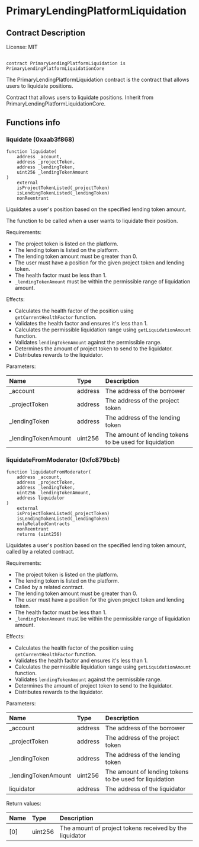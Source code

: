 # PrimaryLendingPlatformLiquidation

## Contract Description


License: MIT

## 

```solidity
contract PrimaryLendingPlatformLiquidation is PrimaryLendingPlatformLiquidationCore
```

The PrimaryLendingPlatformLiquidation contract is the contract that allows users to liquidate positions.

Contract that allows users to liquidate positions. Inherit from PrimaryLendingPlatformLiquidationCore.
## Functions info

### liquidate (0xaab3f868)

```solidity
function liquidate(
    address _account,
    address _projectToken,
    address _lendingToken,
    uint256 _lendingTokenAmount
)
    external
    isProjectTokenListed(_projectToken)
    isLendingTokenListed(_lendingToken)
    nonReentrant
```

Liquidates a user's position based on the specified lending token amount.

The function to be called when a user wants to liquidate their position.

Requirements:
- The project token is listed on the platform.
- The lending token is listed on the platform.
- The lending token amount must be greater than 0.
- The user must have a position for the given project token and lending token.
- The health factor must be less than 1.
- `_lendingTokenAmount` must be within the permissible range of liquidation amount.

Effects:
- Calculates the health factor of the position using `getCurrentHealthFactor` function.
- Validates the health factor and ensures it's less than 1.
- Calculates the permissible liquidation range using `getLiquidationAmount` function.
- Validates `lendingTokenAmount` against the permissible range.
- Determines the amount of project token to send to the liquidator.
- Distributes rewards to the liquidator.


Parameters:

| Name                | Type    | Description                                             |
| :------------------ | :------ | :------------------------------------------------------ |
| _account            | address | The address of the borrower                             |
| _projectToken       | address | The address of the project token                        |
| _lendingToken       | address | The address of the lending token                        |
| _lendingTokenAmount | uint256 | The amount of lending tokens to be used for liquidation |

### liquidateFromModerator (0xfc879bcb)

```solidity
function liquidateFromModerator(
    address _account,
    address _projectToken,
    address _lendingToken,
    uint256 _lendingTokenAmount,
    address liquidator
)
    external
    isProjectTokenListed(_projectToken)
    isLendingTokenListed(_lendingToken)
    onlyRelatedContracts
    nonReentrant
    returns (uint256)
```

Liquidates a user's position based on the specified lending token amount, called by a related contract.

Requirements:
- The project token is listed on the platform.
- The lending token is listed on the platform.
- Called by a related contract.
- The lending token amount must be greater than 0.
- The user must have a position for the given project token and lending token.
- The health factor must be less than 1.
- `_lendingTokenAmount` must be within the permissible range of liquidation amount.

Effects:
- Calculates the health factor of the position using `getCurrentHealthFactor` function.
- Validates the health factor and ensures it's less than 1.
- Calculates the permissible liquidation range using `getLiquidationAmount` function.
- Validates `lendingTokenAmount` against the permissible range.
- Determines the amount of project token to send to the liquidator.
- Distributes rewards to the liquidator.


Parameters:

| Name                | Type    | Description                                               |
| :------------------ | :------ | :-------------------------------------------------------- |
| _account            | address | The address of the borrower                               |
| _projectToken       | address | The address of the project token                          |
| _lendingToken       | address | The address of the lending token                          |
| _lendingTokenAmount | uint256 | The amount of lending tokens to be used for liquidation   |
| liquidator          | address | The address of the liquidator                             |


Return values:

| Name | Type    | Description                                             |
| :--- | :------ | :------------------------------------------------------ |
| [0]  | uint256 | The amount of project tokens received by the liquidator |
